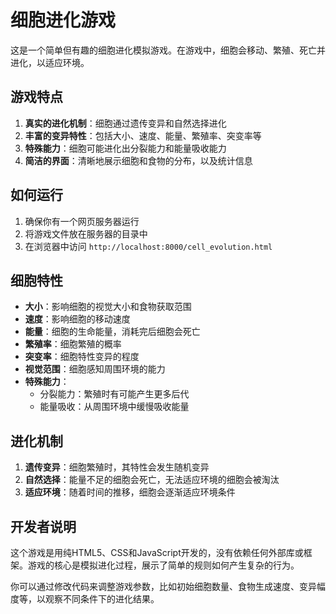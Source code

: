 # 细胞进化游戏

这是一个简单但有趣的细胞进化模拟游戏。在游戏中，细胞会移动、繁殖、死亡并进化，以适应环境。

## 游戏特点

1. **真实的进化机制**：细胞通过遗传变异和自然选择进化
2. **丰富的变异特性**：包括大小、速度、能量、繁殖率、突变率等
3. **特殊能力**：细胞可能进化出分裂能力和能量吸收能力
4. **简洁的界面**：清晰地展示细胞和食物的分布，以及统计信息

## 如何运行

1. 确保你有一个网页服务器运行
2. 将游戏文件放在服务器的目录中
3. 在浏览器中访问 `http://localhost:8000/cell_evolution.html`

## 细胞特性

- **大小**：影响细胞的视觉大小和食物获取范围
- **速度**：影响细胞的移动速度
- **能量**：细胞的生命能量，消耗完后细胞会死亡
- **繁殖率**：细胞繁殖的概率
- **突变率**：细胞特性变异的程度
- **视觉范围**：细胞感知周围环境的能力
- **特殊能力**：
  - 分裂能力：繁殖时有可能产生更多后代
  - 能量吸收：从周围环境中缓慢吸收能量

## 进化机制

1. **遗传变异**：细胞繁殖时，其特性会发生随机变异
2. **自然选择**：能量不足的细胞会死亡，无法适应环境的细胞会被淘汰
3. **适应环境**：随着时间的推移，细胞会逐渐适应环境条件

## 开发者说明

这个游戏是用纯HTML5、CSS和JavaScript开发的，没有依赖任何外部库或框架。游戏的核心是模拟进化过程，展示了简单的规则如何产生复杂的行为。

你可以通过修改代码来调整游戏参数，比如初始细胞数量、食物生成速度、变异幅度等，以观察不同条件下的进化结果。
